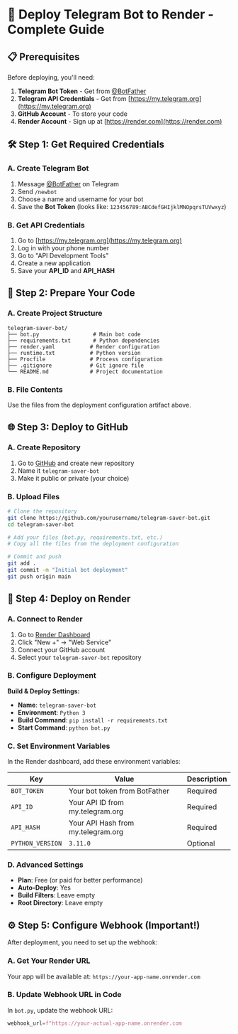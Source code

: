 # 🚀 Deploy Telegram Bot to Render - Complete Guide

## 📋 Prerequisites

Before deploying, you'll need:

1. **Telegram Bot Token** - Get from [@BotFather](https://t.me/BotFather)
2. **Telegram API Credentials** - Get from [https://my.telegram.org](https://my.telegram.org)
3. **GitHub Account** - To store your code
4. **Render Account** - Sign up at [https://render.com](https://render.com)

## 🛠 Step 1: Get Required Credentials

### A. Create Telegram Bot
1. Message [@BotFather](https://t.me/BotFather) on Telegram
2. Send `/newbot`
3. Choose a name and username for your bot
4. Save the **Bot Token** (looks like: `123456789:ABCdefGHIjklMNOpqrsTUVwxyz`)

### B. Get API Credentials
1. Go to [https://my.telegram.org](https://my.telegram.org)
2. Log in with your phone number
3. Go to "API Development Tools"
4. Create a new application
5. Save your **API_ID** and **API_HASH**

## 📁 Step 2: Prepare Your Code

### A. Create Project Structure
```
telegram-saver-bot/
├── bot.py                 # Main bot code
├── requirements.txt       # Python dependencies
├── render.yaml           # Render configuration
├── runtime.txt           # Python version
├── Procfile              # Process configuration
├── .gitignore            # Git ignore file
└── README.md             # Project documentation
```

### B. File Contents
Use the files from the deployment configuration artifact above.

## 🌐 Step 3: Deploy to GitHub

### A. Create Repository
1. Go to [GitHub](https://github.com) and create new repository
2. Name it `telegram-saver-bot`
3. Make it public or private (your choice)

### B. Upload Files
```bash
# Clone the repository
git clone https://github.com/yourusername/telegram-saver-bot.git
cd telegram-saver-bot

# Add your files (bot.py, requirements.txt, etc.)
# Copy all the files from the deployment configuration

# Commit and push
git add .
git commit -m "Initial bot deployment"
git push origin main
```

## 🚀 Step 4: Deploy on Render

### A. Connect to Render
1. Go to [Render Dashboard](https://dashboard.render.com)
2. Click "New +" → "Web Service"
3. Connect your GitHub account
4. Select your `telegram-saver-bot` repository

### B. Configure Deployment
**Build & Deploy Settings:**
- **Name**: `telegram-saver-bot`
- **Environment**: `Python 3`
- **Build Command**: `pip install -r requirements.txt`
- **Start Command**: `python bot.py`

### C. Set Environment Variables
In the Render dashboard, add these environment variables:

| Key | Value | Description |
|-----|--------|-------------|
| `BOT_TOKEN` | Your bot token from BotFather | Required |
| `API_ID` | Your API ID from my.telegram.org | Required |
| `API_HASH` | Your API Hash from my.telegram.org | Required |
| `PYTHON_VERSION` | `3.11.0` | Optional |

### D. Advanced Settings
- **Plan**: Free (or paid for better performance)
- **Auto-Deploy**: Yes
- **Build Filters**: Leave empty
- **Root Directory**: Leave empty

## ⚙️ Step 5: Configure Webhook (Important!)

After deployment, you need to set up the webhook:

### A. Get Your Render URL
Your app will be available at: `https://your-app-name.onrender.com`

### B. Update Webhook URL in Code
In `bot.py`, update the webhook URL:
```python
webhook_url=f"https://your-actual-app-name.onrender.com
